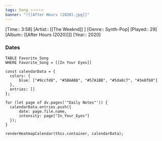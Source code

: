 ```yaml
---
tags: Song ⭐⭐⭐⭐⭐ 
banner: "![[After Hours (2020).jpg]]"
---
```

[Time:: 3:58]
[Artist:: [[The Weeknd]] ]
[Genre:: Synth-Pop]
[Played:: 29]
[Album:: [[After Hours (2020)]]]
[Year:: 2020]
### Dates
````dataview
TABLE Favorite_Song
WHERE Favorite_Song = [[In Your Eyes]]
````
  ```dataviewjs
const calendarData = { 
	colors: { 
		blue: ["#9ccfd8", "#5BAAB8", "#57A1BB", "#5da8c7", "#3e8fb0"] 
	}, 
	entries: [] 
}; 

for (let page of dv.pages('"Daily Notes"')) { 
	calendarData.entries.push({ 
		date: page.file.name, 
		intensity: page["In_Your_Eyes"]
	}); 
} 

renderHeatmapCalendar(this.container, calendarData);
```

